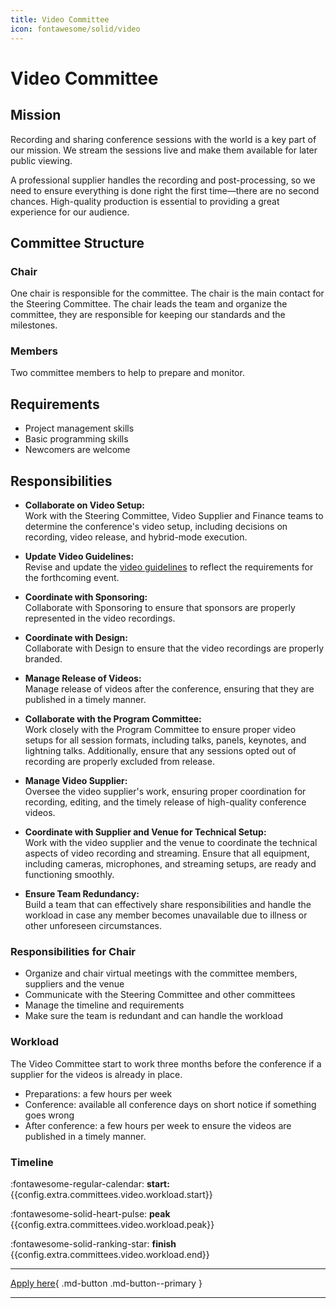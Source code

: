 ```yaml
---
title: Video Committee
icon: fontawesome/solid/video
---
```


# Video Committee

## Mission

Recording and sharing conference sessions with the world is a key part of our mission. We stream the sessions live and
make them available for later public viewing.

A professional supplier handles the recording and post-processing, so we need to ensure everything is done right the
first time—there are no second chances. High-quality production is essential to providing a great experience for our
audience.

## Committee Structure

### Chair

One chair is responsible for the committee. The chair is the main contact for the Steering
Committee. The chair leads the team and organize the committee, they are responsible for keeping our standards and the
milestones.

### Members

Two committee members to help to prepare and monitor.

## Requirements

* Project management skills
* Basic programming skills
* Newcomers are welcome

## Responsibilities

- **Collaborate on Video Setup:**  
  Work with the Steering Committee, Video Supplier and Finance teams to determine the conference's video setup,
  including decisions on recording, video release, and hybrid-mode execution.

- **Update Video Guidelines:**  
  Revise and update the [video guidelines](../guidelines/video.md) to reflect the requirements for the
  forthcoming event.

- **Coordinate with Sponsoring:**  
  Collaborate with Sponsoring to ensure that sponsors are properly represented in the video recordings.

- **Coordinate with Design:**  
  Collaborate with Design to ensure that the video recordings are properly branded.

- **Manage Release of Videos:**  
  Manage release of videos after the conference, ensuring that they are published in a timely manner.

- **Collaborate with the Program Committee:**  
  Work closely with the Program Committee to ensure proper video setups for all session formats, including talks,
  panels, keynotes, and lightning talks. Additionally, ensure that any sessions opted out of recording are properly
  excluded from release.

- **Manage Video Supplier:**  
  Oversee the video supplier's work, ensuring proper coordination for recording, editing, and the timely release of
  high-quality conference videos.

- **Coordinate with Supplier and Venue for Technical Setup:**  
  Work with the video supplier and the venue to coordinate the technical aspects of video recording and streaming.
  Ensure that all equipment, including cameras, microphones, and streaming setups, are ready and functioning smoothly.

- **Ensure Team Redundancy:**  
  Build a team that can effectively share responsibilities and handle the workload in case any member becomes
  unavailable due to illness or other unforeseen circumstances.

### Responsibilities for Chair

* Organize and chair virtual meetings with the committee members, suppliers and the venue
* Communicate with the Steering Committee and other committees
* Manage the timeline and requirements
* Make sure the team is redundant and can handle the workload

### Workload

The Video Committee start to work three months before the conference if a supplier for the videos is already
in place.

* Preparations: a few hours per week
* Conference: available all conference days on short notice if something goes wrong
* After conference: a few hours per week to ensure the videos are published in a timely manner.

### Timeline

:fontawesome-regular-calendar:  **start:**{{config.extra.committees.video.workload.start}}

:fontawesome-solid-heart-pulse: **peak** {{config.extra.committees.video.workload.peak}}

:fontawesome-solid-ranking-star: **finish** {{config.extra.committees.video.workload.end}}

---

[Apply here]({{config.extra.event.apply_url}}){ .md-button .md-button--primary }

---
